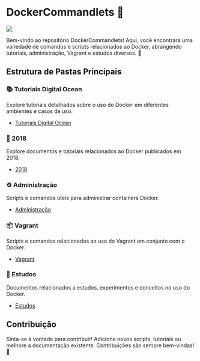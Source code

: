 # DockerCommandlets 🐳



![](https://cdn-images-1.medium.com/max/1200/1*6aiG8217Vy9kEpF5k9ag4Q.gif)




Bem-vindo ao repositório DockerCommandlets! Aqui, você encontrará uma variedade de comandos e scripts relacionados ao Docker, abrangendo tutoriais, administração, Vagrant e estudos diversos. 🚀

## Estrutura de Pastas Principais

### 📚 Tutoriais Digital Ocean
Explore tutoriais detalhados sobre o uso do Docker em diferentes ambientes e casos de uso.
- [Tutoriais Digital Ocean](./Tutoriais%20Digital%20Ocean)

### 📅 2018
Explore documentos e tutoriais relacionados ao Docker publicados em 2018.
- [2018](./2018)

### ⚙️ Administração
Scripts e comandos úteis para administrar containers Docker.
- [Administração](./administração)

### 📦 Vagrant
Scripts e comandos relacionados ao uso do Vagrant em conjunto com o Docker.
- [Vagrant](./Vagrant)

### 📘 Estudos
Documentos relacionados a estudos, experimentos e conceitos no uso do Docker.
- [Estudos](./Estudos)

## Contribuição

Sinta-se à vontade para contribuir! Adicione novos scripts, tutoriais ou melhore a documentação existente. Contribuições são sempre bem-vindas! 🎉


